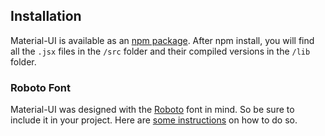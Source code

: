 ## Installation

Material-UI is available as an [npm package](https://www.npmjs.org/package/material-ui).
After npm install, you will find all the `.jsx` files in the `/src` folder and
their compiled versions in the `/lib` folder.

### Roboto Font

Material-UI was designed with the [Roboto](http://www.google.com/fonts/specimen/Roboto)
font in mind.
So be sure to include it in your project.
Here are [some instructions](http://www.google.com/fonts#UsePlace:use/Collection:Roboto:400,300,500)
on how to do so.
